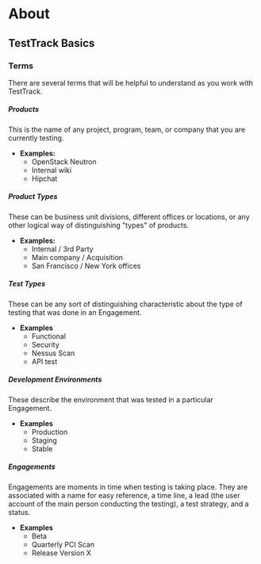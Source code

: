 # About

## TestTrack Basics

### Terms
There are several terms that will be helpful to understand as you work with
TestTrack.

##### Products
This is the name of any project, program, team, or company that you are
currently testing.

- __Examples:__
    - OpenStack Neutron
    - Internal wiki
    - Hipchat

##### Product Types
These can be business unit divisions, different offices or locations, or any
other logical way of distinguishing "types" of products.

- __Examples:__
    - Internal / 3rd Party
    - Main company / Acquisition
    - San Francisco / New York offices

##### Test Types
These can be any sort of distinguishing characteristic about the type of testing
that was done in an Engagement.

- __Examples__
    - Functional
    - Security
    - Nessus Scan
    - API test

##### Development Environments
These describe the environment that was tested in a particular
Engagement.

- __Examples__
    - Production
    - Staging
    - Stable

##### Engagements
Engagements are moments in time when testing is taking place. They are
associated with a name for easy reference, a time line, a lead (the user account
of the main person conducting the testing), a test strategy, and a status.

- __Examples__
    - Beta
    - Quarterly PCI Scan
    - Release Version X
